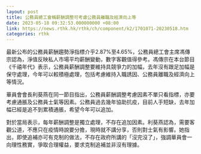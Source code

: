 ```yaml
---
layout: post
title: 公務員總工會稱薪酬調整可考慮公務員離職及經濟向上等
date: 2023-05-18 09:32:53.000000000 +08:00
link: https://news.rthk.hk/rthk/ch/component/k2/1701071-20230518.htm
categories: rthk
---
```


最新公布的公務員薪酬趨勢淨指標介乎2.87%至4.65%，公務員總工會主席馮傳宗認為，淨值反映私人市場平均薪酬變動，數字客觀值得參考。馮傳宗在本台節目《千禧年代》表示，公務員薪酬調整要維持具競爭力的加幅，去年沒有跟足加幅是保守處理，今年可以較積極處理，包括考慮維持入職誘因、公務員離職及經濟向上等情況。

華員會會長利葵燕在同一節目指出，公務員薪酬調整考慮因素不單只看指標，亦要考慮通脹及公務員士氣等因素。公務員過去幾年協助抗疫，目前人手短缺，去年加幅已經是追不到累積通脹，希望今年可以追加。

對於當局表示，每年薪酬調整是獨立處理，不存在追加因素。利葵燕認為，需要客觀公道，不應只在疫情時說要分擔，現時就不講分享，否則對士氣有影響。她指出，即使追補亦可有克制的做法，不存在政府所講的「沒完沒了」，強調華員會一向理性務實，爭取合理權益，要求克制追補並非沒有理據。

